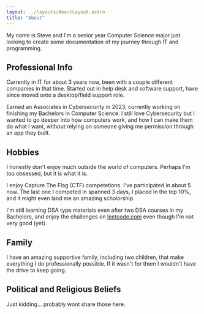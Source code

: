 ```yaml
---
layout: ../layouts/AboutLayout.astro
title: "About"
---
```


My name is Steve and I'm a senior year Computer Science major just looking to create some documentation of my journey through IT and programming.

## Professional Info
Currently in IT for about 3 years now, been with a couple different companies in that time. Started out in help desk and software support, have since moved onto a desktop/field support role.

Earned an Associates in Cybersecurity in 2023, currently working on finishing my Bachelors in Computer Science. I still love Cybersecurity but I wanted to go deeper into how computers work, and how I can make them do what I want, without relying on someone giving me permission through an app they built.

## Hobbies
I honestly don't enjoy much outside the world of computers. Perhaps I'm too obsessed, but it is what it is.

I enjoy Capture The Flag (CTF) competetions. I've participated in about 5 now. The last one I competed in spanned 3 days, I placed in the top 10%, and it might even land me an amazing scholorship.

I'm still learning DSA type materials even after two DSA courses in my Bachelors, and enjoy the challenges on [leetcode.com](https://www.leetcode.com) even though I'm not very good (yet). 

## Family
I have an amazing supportive family, including two children, that make everything I do professionally possible. If it wasn't for them I wouldn't have the drive to keep going.

## Political and Religious Beliefs
Just kidding... probably wont share those here.